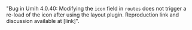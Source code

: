 "Bug in Umih 4.0.40: Modifying the `icon` field in `routes` does not trigger a re-load of the icon after using the layout plugin. Reproduction link and discussion available at [link]".
